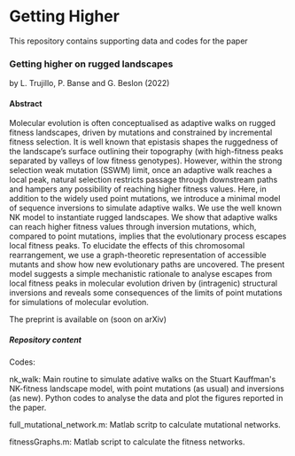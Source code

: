 # Getting Higher

This repository contains supporting data and codes for the paper

### Getting higher on rugged landscapes
by L. Trujillo, P. Banse and G. Beslon (2022)

#### Abstract
Molecular evolution is often conceptualised as adaptive walks on rugged fitness
landscapes, driven by mutations and constrained by incremental fitness selection. It is
well known that epistasis shapes the ruggedness of the landscape’s surface outlining
their topography (with high-fitness peaks separated by valleys of low fitness genotypes).
However, within the strong selection weak mutation (SSWM) limit, once an adaptive
walk reaches a local peak, natural selection restricts passage through downstream paths
and hampers any possibility of reaching higher fitness values. Here, in addition to the
widely used point mutations, we introduce a minimal model of sequence inversions to
simulate adaptive walks. We use the well known NK model to instantiate rugged
landscapes. We show that adaptive walks can reach higher fitness values through
inversion mutations, which, compared to point mutations, implies that the evolutionary
process escapes local fitness peaks. To elucidate the effects of this chromosomal
rearrangement, we use a graph-theoretic representation of accessible mutants and show
how new evolutionary paths are uncovered. The present model suggests a simple
mechanistic rationale to analyse escapes from local fitness peaks in molecular evolution
driven by (intragenic) structural inversions and reveals some consequences of the limits
of point mutations for simulations of molecular evolution.

The preprint is available on (soon on arXiv)

##### Repository content
Codes:

nk_walk: Main routine to simulate adative walks on the Stuart Kauffman's NK-fitness landscape model, with point mutations (as usual) and inversions (as new).
Python codes to analyse the data and plot the figures reported in the paper.

full_mutational_network.m: Matlab scritp to calculate mutational networks.

fitnessGraphs.m: Matlab script to calculate the fitness networks.





